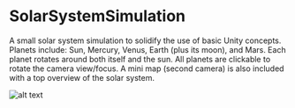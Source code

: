 # SolarSystemSimulation
A small solar system simulation to solidify the use of basic Unity concepts. Planets include: Sun, Mercury, Venus, Earth (plus its moon), and Mars. Each planet rotates around both itself and the sun. All planets are clickable to rotate the camera view/focus. A mini map (second camera) is also included with a top overview of the solar system.
 
 ![alt text](http://drive.google.com/uc?export=view&id=1p91al_YKzAPlC9I5S-EH9DU6ZTopJxiD)
